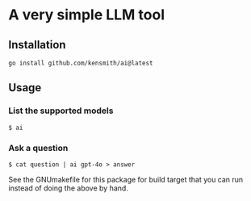 # A very simple LLM tool

## Installation

```
go install github.com/kensmith/ai@latest
```

## Usage

### List the supported models

```
$ ai
```

### Ask a question

```
$ cat question | ai gpt-4o > answer
```

See the GNUmakefile for this package for build target that you can run instead of doing the above by hand.
